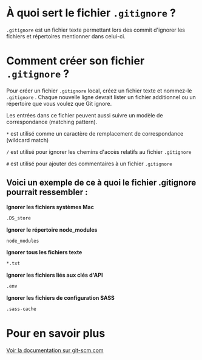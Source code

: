 # À quoi sert le fichier `.gitignore` ?
`.gitignore` est un fichier texte permettant lors des commit d'ignorer les fichiers et répertoires mentionner dans celui-ci.

# Comment créer  son fichier `.gitignore` ?
Pour créer un fichier `.gitignore` local, créez un fichier texte et nommez-le `.gitignore` . Chaque nouvelle ligne devrait lister un fichier additionnel ou un répertoire que vous voulez que Git ignore.

Les entrées dans ce fichier peuvent aussi suivre un modèle de correspondance (matching pattern).

`*` est utilisé comme un caractère de remplacement de correspondance (wildcard match)

`/` est utilisé pour ignorer les chemins d'accès relatifs au fichier `.gitignore`

`#` est utilisé pour ajouter des commentaires à un fichier `.gitignore`

## Voici un exemple de ce à quoi le fichier .gitignore pourrait ressembler :

**Ignorer les fichiers systèmes Mac**

```txt
.DS_store
```

**Ignorer le répertoire node_modules**

```txt
node_modules
```

**Ignorer tous les fichiers texte**

```txt
*.txt
```

**Ignorer les fichiers liés aux clés d'API**

```txt
.env
```

**Ignorer les fichiers de configuration SASS**

```txt
.sass-cache
```

# Pour en savoir plus 

[Voir la documentation sur git-scm.com](https://git-scm.com/docs/gitignore)